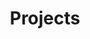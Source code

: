 ---
title: "Projects"
linktitle: "Projects"

# Optional header image (relative to `static/img/` folder).
header:
  caption: ""
  image: ""

# DO NOT MODIFY BELOW THIS LINE -------
menu_name: Projects

menu:
  # main:
  #   parent: Groups
  groups:
    # parent: Groups
  projects:
---